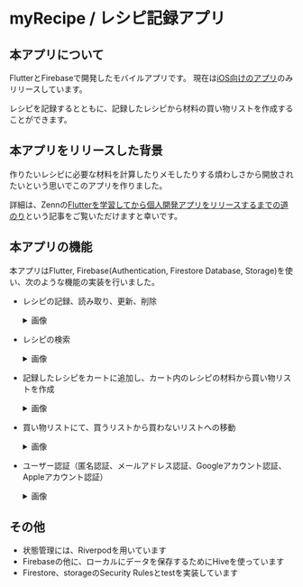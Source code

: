 # myRecipe / レシピ記録アプリ

## 本アプリについて
FlutterとFirebaseで開発したモバイルアプリです。
現在は[iOS向けのアプリ](https://apps.apple.com/jp/app/myrecipe-%E3%83%AC%E3%82%B7%E3%83%94%E8%A8%98%E9%8C%B2%E3%82%A2%E3%83%97%E3%83%AA/id1627427244)のみリリースしています。

レシピを記録するとともに、記録したレシピから材料の買い物リストを作成することができます。

## 本アプリをリリースした背景
作りたいレシピに必要な材料を計算したりメモしたりする煩わしさから開放されたいという思いでこのアプリを作りました。


詳細は、Zennの[Flutterを学習してから個人開発アプリをリリースするまでの道のり](https://zenn.dev/maguroburger/articles/9ffaa882a45b4f)という記事をご覧いただけますと幸いです。

##  本アプリの機能
本アプリはFlutter, Firebase(Authentication, Firestore Database, Storage)を使い、次のような機能の実装を行いました。

- レシピの記録、読み取り、更新、削除
  <details><summary>画像</summary>

  | 記録 | 読み取り | 更新 | 削除 |
  | ---- | ---- | ---- | ---- |
  | <img src="https://user-images.githubusercontent.com/78355880/181409066-6ce8fc9d-8149-4026-89e9-28a620c11dc8.gif" width="200px">  | <img src="https://user-images.githubusercontent.com/78355880/181409103-553b6b42-156d-4ff8-bed3-1ebcd1dac4d0.gif" width="200px"> | <img src="https://user-images.githubusercontent.com/78355880/181409203-62f64205-b7aa-44a0-bd85-61cdceacb31c.gif" width="200px"> | <img src="https://user-images.githubusercontent.com/78355880/181409100-84b2410b-6996-4606-8dc7-6905f0b69729.gif" width="200px"> |
  </details>

- レシピの検索
  <details><summary>画像</summary>

  <img src="https://user-images.githubusercontent.com/78355880/181409175-535404cd-217e-4a38-a6ff-a7260e6748f3.gif" width="200px">
  </details>

- 記録したレシピをカートに追加し、カート内のレシピの材料から買い物リストを作成
  <details><summary>画像</summary>

  | カートへの追加 | 買い物リスト | 
  | ---- | ---- | 
  | <img src="https://user-images.githubusercontent.com/78355880/181409197-0b6016f8-8696-4f52-9eb4-bb5f89181edb.gif" width="200px"> | <img src="https://user-images.githubusercontent.com/78355880/181409099-9adc970e-5ea2-449a-a3e4-e86639423e33.gif" width="200px"> | 
  </details>

- 買い物リストにて、買うリストから買わないリストへの移動
  <details><summary>画像</summary>

  <img src="https://user-images.githubusercontent.com/78355880/181409096-64068288-f68f-44c0-b72c-e1bb1fbd2b7b.gif" width="200px">
  </details>

- ユーザー認証（匿名認証、メールアドレス認証、Googleアカウント認証、Appleアカウント認証）
  <details><summary>画像</summary>

  | 新規登録 | ログイン | 
  | ---- | ---- | 
  | <img src="https://user-images.githubusercontent.com/78355880/181409196-4fa0784e-3f74-4ae6-9200-8e2254a09cc0.PNG" width="200px"> | <img src="https://user-images.githubusercontent.com/78355880/181409101-0d5be2f6-af94-4319-8bfb-373d3d2b5d79.PNG" width="200px"> | 
  </details>

##  その他

- 状態管理には、Riverpodを用いています
- Firebaseの他に、ローカルにデータを保存するためにHiveを使っています
- Firestore、storageのSecurity Rulesとtestを実装しています
